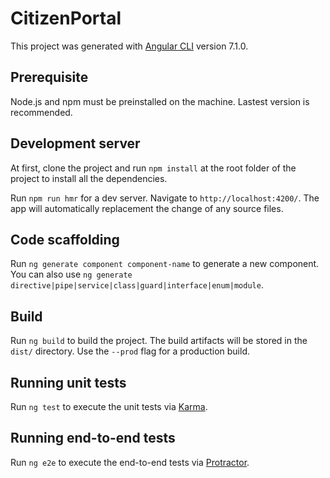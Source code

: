 # CitizenPortal

This project was generated with [Angular CLI](https://github.com/angular/angular-cli) version 7.1.0.

## Prerequisite
Node.js and npm must be preinstalled on the machine. Lastest version is recommended.

## Development server
At first, clone the project and run `npm install` at the root folder of the project to install all the dependencies. 

Run `npm run hmr` for a dev server. Navigate to `http://localhost:4200/`. The app will automatically replacement the change of any source files.

## Code scaffolding

Run `ng generate component component-name` to generate a new component. You can also use `ng generate directive|pipe|service|class|guard|interface|enum|module`.

## Build

Run `ng build` to build the project. The build artifacts will be stored in the `dist/` directory. Use the `--prod` flag for a production build.

## Running unit tests

Run `ng test` to execute the unit tests via [Karma](https://karma-runner.github.io).

## Running end-to-end tests

Run `ng e2e` to execute the end-to-end tests via [Protractor](http://www.protractortest.org/).


